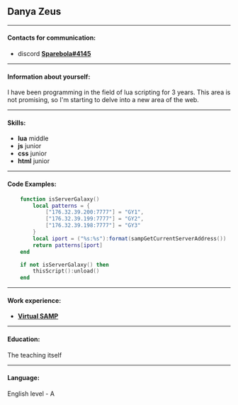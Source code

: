 ## Danya Zeus

---

#### Contacts for communication:
* discord **[Sparebola#4145](https://discordapp.com/users/335418515362283520 "discord profile")**

---

#### Information about yourself:
I have been programming in the field of lua scripting for 3 years. This area is not promising, so I'm starting to delve into a new area of the web.

---

#### Skills:

* **lua** middle
* **js** junior
* **css** junior
* **html** junior

---

#### Code Examples:

```lua
    function isServerGalaxy()
        local patterns = {
            ["176.32.39.200:7777"] = "GY1",
            ["176.32.39.199:7777"] = "GY2",
            ["176.32.39.198:7777"] = "GY3"
        }
        local iport = ("%s:%s"):format(sampGetCurrentServerAddress())
        return patterns[iport]	
    end

    if not isServerGalaxy() then
        thisScript():unload()
    end
```

---

#### Work experience:

* **[Virtual SAMP](https://github.com/Sparebola/VirtualSAMPPublic "project")**

---

#### Education:

The teaching itself

---

#### Language:

English level - A